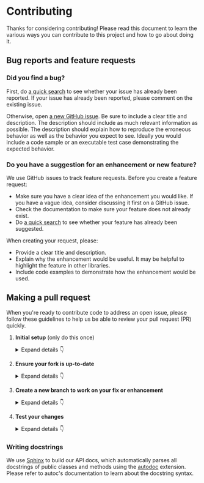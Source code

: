 # Contributing

Thanks for considering contributing! Please read this document to learn the various ways you can contribute to this project and how to go about doing it.

## Bug reports and feature requests

### Did you find a bug?

First, do [a quick search](https://github.com/yieldlang/yieldlang/issues) to see whether your issue has already been reported.
If your issue has already been reported, please comment on the existing issue.

Otherwise, open [a new GitHub issue](https://github.com/yieldlang/yieldlang/issues).  Be sure to include a clear title
and description.  The description should include as much relevant information as possible.  The description should
explain how to reproduce the erroneous behavior as well as the behavior you expect to see.  Ideally you would include a
code sample or an executable test case demonstrating the expected behavior.

### Do you have a suggestion for an enhancement or new feature?

We use GitHub issues to track feature requests. Before you create a feature request:

* Make sure you have a clear idea of the enhancement you would like. If you have a vague idea, consider discussing
it first on a GitHub issue.
* Check the documentation to make sure your feature does not already exist.
* Do [a quick search](https://github.com/yieldlang/yieldlang/issues) to see whether your feature has already been suggested.

When creating your request, please:

* Provide a clear title and description.
* Explain why the enhancement would be useful. It may be helpful to highlight the feature in other libraries.
* Include code examples to demonstrate how the enhancement would be used.

## Making a pull request

When you're ready to contribute code to address an open issue, please follow these guidelines to help us be able to review your pull request (PR) quickly.

1. **Initial setup** (only do this once)

    <details><summary>Expand details 👇</summary><br/>

    If you haven't already done so, please [fork](https://help.github.com/en/enterprise/2.13/user/articles/fork-a-repo) this repository on GitHub.

    Then clone your fork locally with
    ```bash
    git clone https://github.com/USERNAME/yieldlang.git
    ```
    or 
    ```bash
    git clone git@github.com:USERNAME/yieldlang.git
    ```
    At this point the local clone of your fork only knows that it came from *your* repo, github.com/USERNAME/yieldlang.git, but doesn't know anything the *main* repo, [https://github.com/yieldlang/yieldlang.git](https://github.com/yieldlang/yieldlang). You can see this by running
    ```bash
    git remote -v
    ```
    which will output something like this:
    ```
    origin https://github.com/USERNAME/yieldlang.git (fetch)
    origin https://github.com/USERNAME/yieldlang.git (push)
    ```
    This means that your local clone can only track changes from your fork, but not from the main repo, and so you won't be able to keep your fork up-to-date with the main repo over time. Therefore you'll need to add another "remote" to your clone that points to [https://github.com/yieldlang/yieldlang.git](https://github.com/yieldlang/yieldlang). To do this, run the following:
    ```bash
    git remote add upstream https://github.com/yieldlang/yieldlang.git
    ```
    Now if you do `git remote -v` again, you'll see
    ```
    origin https://github.com/USERNAME/yieldlang.git (fetch)
    origin https://github.com/USERNAME/yieldlang.git (push)
    upstream https://github.com/yieldlang/yieldlang.git (fetch)
    upstream https://github.com/yieldlang/yieldlang.git (push)
    ```
    Finally, you'll need to create a Python 3 virtual environment suitable for working on this project. There a number of tools out there that making working with virtual environments easier.
    The most direct way is with the [`venv` module](https://docs.python.org/3.7/library/venv.html) in the standard library, but if you're new to Python or you don't already have a recent Python 3 version installed on your machine,
    we recommend [Miniconda](https://docs.conda.io/en/latest/miniconda.html).

    On Mac, for example, you can install Miniconda with [Homebrew](https://brew.sh/):
    ```bash
    brew install miniconda
    ```
    Then you can create and activate a new Python environment by running:
    ```bash
    conda create -n yieldlang python=3.12
    conda activate yieldlang
    ```
    Once your virtual environment is activated, you can install your local clone in "editable mode" with
    ```bash
    pip install -U pip setuptools wheel
    pip install -e ".[dev]"
    ```
    The "editable mode" comes from the `-e` argument to `pip`, and essential just creates a symbolic link from the site-packages directory of your virtual environment to the source code in your local clone. That way any changes you make will be immediately reflected in your virtual environment.

    </details>

2. **Ensure your fork is up-to-date**

    <details><summary>Expand details 👇</summary><br/>

    Once you've added an "upstream" remote pointing to [https://github.com/YieldLang/yieldlang.git](https://github.com/yieldlang/yieldlang), keeping your fork up-to-date is easy:
    ```bash
    git checkout main  # if not already on main
    git pull --rebase upstream main
    git push
    ```
    </details>

3. **Create a new branch to work on your fix or enhancement**

    <details><summary>Expand details 👇</summary><br/>

    Committing directly to the main branch of your fork is not recommended. It will be easier to keep your fork clean if you work on a separate branch for each contribution you intend to make.

    You can create a new branch with
    ```bash
    git checkout -b BRANCH
    git push -u origin BRANCH
    # replace BRANCH with whatever name you want to give it
    ```
    </details>

4. **Test your changes**

    <details><summary>Expand details 👇</summary><br/>

    Our continuous integration (CI) testing runs [a number of checks](https://github.com/yieldlang/yieldlang/actions) for each pull request on [GitHub Actions](https://github.com/features/actions). You can run most of these tests locally, which is something you should do *before* opening a PR to help speed up the review process and make it easier for us.

    First, you should run [`isort`](https://github.com/PyCQA/isort) and [`black`](https://github.com/psf/black) to make sure you code is formatted consistently.
    Many IDEs support code formatters as plugins, so you may be able to setup isort and black to run automatically everytime you save.
    For example, [`black.vim`](https://github.com/psf/black/tree/master/plugin) will give you this functionality in Vim. But both `isort` and `black` are also easy to run directly from the command line.
    Just run this from the root of your clone:
    ```bash
    isort .
    black .
    ```
    Our CI also uses [`ruff`](https://github.com/astral-sh/ruff) to lint the code base and [`mypy`](http://mypy-lang.org/) for type-checking. You should run both of these next with
    ```bash
    ruff check .
    ```
    and
    ```bash
    mypy .
    ```
    We also strive to maintain high test coverage, so most contributions should include additions to [the unit tests](https://github.com/yieldlang/yieldlang/tree/main/tests). These tests are run with [`pytest`](https://docs.pytest.org/en/latest/), which you can use to locally run any test modules that you've added or changed.

    For example, if you've fixed a bug in `yieldlang/a/b.py`, you can run the tests specific to that module with
    ```bash
    pytest -v tests/a/b_test.py
    ```
    If your contribution involves additions to any public part of the API, we require that you write docstrings
    for each function, method, class, or module that you add.
    See the [Writing docstrings](#writing-docstrings) section below for details on the syntax.
    You should test to make sure the API documentation can build without errors by running
    ```bash
    make docs
    ```
    If the build fails, it's most likely due to small formatting issues. If the error message isn't clear, feel free to comment on this in your pull request.

    And finally, please update the [CHANGELOG](CHANGELOG.md) with notes on your contribution in the "Unreleased" section at the top.

    After all of the above checks have passed, you can now open [a new GitHub pull request](https://github.com/yieldlang/yieldlang/pulls).
    Make sure you have a clear description of the problem and the solution, and include a link to relevant issues.

    We look forward to reviewing your PR!

    </details>

### Writing docstrings

We use [Sphinx](https://www.sphinx-doc.org/en/master/index.html) to build our API docs, which automatically parses all docstrings
of public classes and methods using the [autodoc](https://www.sphinx-doc.org/en/master/usage/extensions/autodoc.html) extension.
Please refer to autoc's documentation to learn about the docstring syntax.
